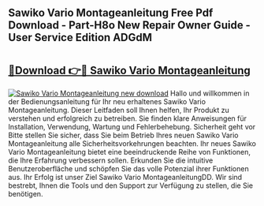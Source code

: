 ## Sawiko Vario Montageanleitung Free Pdf Download - Part-H8o New Repair Owner Guide - User Service Edition ADGdM

# <h2><a href="http://df6wsr3.blite.top/?on=Sawiko+Vario+Montageanleitung">🔗Download 👉🔴 Sawiko Vario Montageanleitung</a></h2>

[![Sawiko Vario Montageanleitung new download](https://i.imgur.com/lujVjoI.png)](http://df6wsr3.blite.top/?on=Sawiko+Vario+Montageanleitung)
Hallo und willkommen in der Bedienungsanleitung für Ihr neu erhaltenes Sawiko Vario Montageanleitung. Dieser Leitfaden soll Ihnen helfen, Ihr Produkt zu verstehen und erfolgreich zu betreiben. Sie finden klare Anweisungen für Installation, Verwendung, Wartung und Fehlerbehebung. Sicherheit geht vor Bitte stellen Sie sicher, dass Sie beim Betrieb Ihres neuen Sawiko Vario Montageanleitung alle Sicherheitsvorkehrungen beachten. Ihr neues Sawiko Vario Montageanleitung bietet eine beeindruckende Reihe von Funktionen, die Ihre Erfahrung verbessern sollen. Erkunden Sie die intuitive Benutzeroberfläche und schöpfen Sie das volle Potenzial ihrer Funktionen aus. Ihr Erfolg ist unser Ziel Sawiko Vario MontageanleitungDD. Wir sind bestrebt, Ihnen die Tools und den Support zur Verfügung zu stellen, die Sie benötigen.
